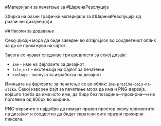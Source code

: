 #Материјали за печатење за #ШаренаРеволуција

Збирка на разни графички материјали за #ШаренаРеволуција од различни дизајнер(к)и.

##Насоки за додавање

Секој дизајн мора да биде заведен во dizajni.json во соодветниот облик за да се прикажува на сајтот.

Засега се чуваат следниве три вредности за секој дизајн:

* `ime` - име на фајловите за дизајнот
* `file_ext` - екстензија на фајлот за печатење
* `zasluga` - заслуга за изработка на дизајнот

Имињата на фајловите за печатење се во облик: `ime-prezime-opis-na-slika`. Секој изворен фајл за печатење мора да има и PNG-верзија, којашто треба да има исто име, да биде без позадина&mdash;проѕирна&mdash;и не поголема од 800px во ширина.

PNG-верзиите е најдобро да немаат празен простор околу елементите на дизајнот и соодветно да бидат скратени сите празни проѕирни пиксели.